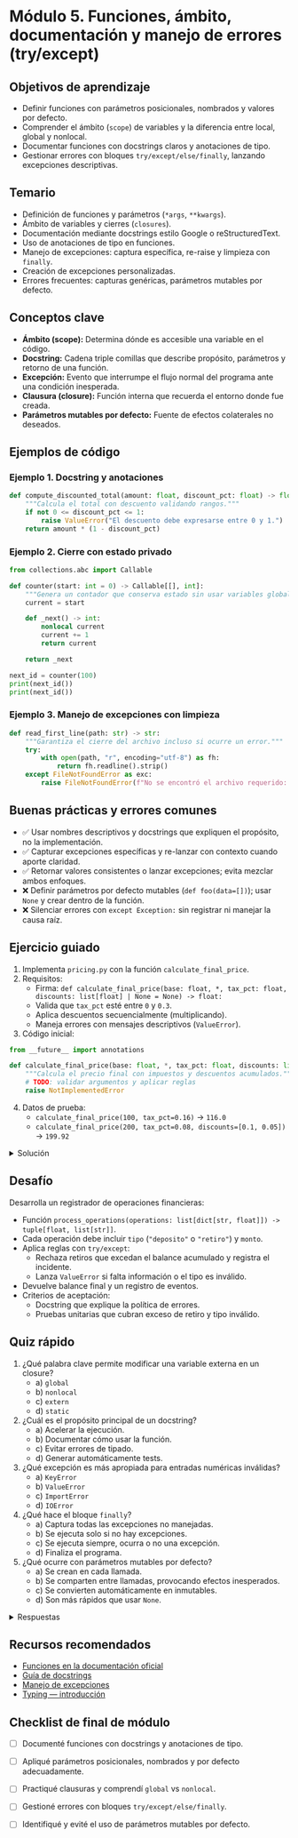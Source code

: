 # Módulo 5. Funciones, ámbito, documentación y manejo de errores (try/except)

## Objetivos de aprendizaje

- Definir funciones con parámetros posicionales, nombrados y valores por defecto.
- Comprender el ámbito (`scope`) de variables y la diferencia entre local, global y nonlocal.
- Documentar funciones con docstrings claros y anotaciones de tipo.
- Gestionar errores con bloques `try/except/else/finally`, lanzando excepciones descriptivas.

## Temario

- Definición de funciones y parámetros (`*args`, `**kwargs`).
- Ámbito de variables y cierres (`closures`).
- Documentación mediante docstrings estilo Google o reStructuredText.
- Uso de anotaciones de tipo en funciones.
- Manejo de excepciones: captura específica, re-raise y limpieza con `finally`.
- Creación de excepciones personalizadas.
- Errores frecuentes: capturas genéricas, parámetros mutables por defecto.

## Conceptos clave

- **Ámbito (scope):** Determina dónde es accesible una variable en el código.
- **Docstring:** Cadena triple comillas que describe propósito, parámetros y retorno de una función.
- **Excepción:** Evento que interrumpe el flujo normal del programa ante una condición inesperada.
- **Clausura (closure):** Función interna que recuerda el entorno donde fue creada.
- **Parámetros mutables por defecto:** Fuente de efectos colaterales no deseados.

## Ejemplos de código

### Ejemplo 1. Docstring y anotaciones

```python
def compute_discounted_total(amount: float, discount_pct: float) -> float:
    """Calcula el total con descuento validando rangos."""
    if not 0 <= discount_pct <= 1:
        raise ValueError("El descuento debe expresarse entre 0 y 1.")
    return amount * (1 - discount_pct)
```

### Ejemplo 2. Cierre con estado privado

```python
from collections.abc import Callable

def counter(start: int = 0) -> Callable[[], int]:
    """Genera un contador que conserva estado sin usar variables globales."""
    current = start

    def _next() -> int:
        nonlocal current
        current += 1
        return current

    return _next

next_id = counter(100)
print(next_id())
print(next_id())
```

### Ejemplo 3. Manejo de excepciones con limpieza

```python
def read_first_line(path: str) -> str:
    """Garantiza el cierre del archivo incluso si ocurre un error."""
    try:
        with open(path, "r", encoding="utf-8") as fh:
            return fh.readline().strip()
    except FileNotFoundError as exc:
        raise FileNotFoundError(f"No se encontró el archivo requerido: {path}") from exc
```

## Buenas prácticas y errores comunes

- ✅ Usar nombres descriptivos y docstrings que expliquen el propósito, no la implementación.
- ✅ Capturar excepciones específicas y re-lanzar con contexto cuando aporte claridad.
- ✅ Retornar valores consistentes o lanzar excepciones; evita mezclar ambos enfoques.
- ❌ Definir parámetros por defecto mutables (`def foo(data=[])`); usar `None` y crear dentro de la función.
- ❌ Silenciar errores con `except Exception:` sin registrar ni manejar la causa raíz.

## Ejercicio guiado

1. Implementa `pricing.py` con la función `calculate_final_price`.
2. Requisitos:
   - Firma: `def calculate_final_price(base: float, *, tax_pct: float, discounts: list[float] | None = None) -> float:`
   - Valida que `tax_pct` esté entre `0` y `0.3`.
   - Aplica descuentos secuencialmente (multiplicando).
   - Maneja errores con mensajes descriptivos (`ValueError`).
3. Código inicial:

```python
from __future__ import annotations

def calculate_final_price(base: float, *, tax_pct: float, discounts: list[float] | None = None) -> float:
    """Calcula el precio final con impuestos y descuentos acumulados."""
    # TODO: validar argumentos y aplicar reglas
    raise NotImplementedError
```

4. Datos de prueba:
   - `calculate_final_price(100, tax_pct=0.16)` → `116.0`
   - `calculate_final_price(200, tax_pct=0.08, discounts=[0.1, 0.05])` → `199.92`

<details><summary>Solución</summary>

```python
from __future__ import annotations

def calculate_final_price(
    base: float,
    *,
    tax_pct: float,
    discounts: list[float] | None = None,
) -> float:
    if base < 0:
        raise ValueError("El precio base no puede ser negativo.")
    if not 0 <= tax_pct <= 0.3:
        raise ValueError("El impuesto debe estar entre 0% y 30%.")

    amount = base
    for discount in discounts or []:
        if not 0 <= discount <= 0.5:
            raise ValueError(f"Descuento inválido: {discount}")
        amount *= 1 - discount

    amount *= 1 + tax_pct
    return round(amount, 2)
```

</details>

## Desafío

Desarrolla un registrador de operaciones financieras:

- Función `process_operations(operations: list[dict[str, float]]) -> tuple[float, list[str]]`.
- Cada operación debe incluir `tipo` (`"deposito"` o `"retiro"`) y `monto`.
- Aplica reglas con `try/except`:
  - Rechaza retiros que excedan el balance acumulado y registra el incidente.
  - Lanza `ValueError` si falta información o el tipo es inválido.
- Devuelve balance final y un registro de eventos.
- Criterios de aceptación:
  - Docstring que explique la política de errores.
  - Pruebas unitarias que cubran exceso de retiro y tipo inválido.

## Quiz rápido

1. ¿Qué palabra clave permite modificar una variable externa en un closure?
   - a) `global`
   - b) `nonlocal`
   - c) `extern`
   - d) `static`
2. ¿Cuál es el propósito principal de un docstring?
   - a) Acelerar la ejecución.
   - b) Documentar cómo usar la función.
   - c) Evitar errores de tipado.
   - d) Generar automáticamente tests.
3. ¿Qué excepción es más apropiada para entradas numéricas inválidas?
   - a) `KeyError`
   - b) `ValueError`
   - c) `ImportError`
   - d) `IOError`
4. ¿Qué hace el bloque `finally`?
   - a) Captura todas las excepciones no manejadas.
   - b) Se ejecuta solo si no hay excepciones.
   - c) Se ejecuta siempre, ocurra o no una excepción.
   - d) Finaliza el programa.
5. ¿Qué ocurre con parámetros mutables por defecto?
   - a) Se crean en cada llamada.
   - b) Se comparten entre llamadas, provocando efectos inesperados.
   - c) Se convierten automáticamente en inmutables.
   - d) Son más rápidos que usar `None`.

<details><summary>Respuestas</summary>
1. b  
2. b  
3. b  
4. c  
5. b
</details>

## Recursos recomendados

- [Funciones en la documentación oficial](https://docs.python.org/3/tutorial/controlflow.html#defining-functions)
- [Guía de docstrings](https://peps.python.org/pep-0257/)
- [Manejo de excepciones](https://docs.python.org/3/tutorial/errors.html)
- [Typing — introducción](https://docs.python.org/3/library/typing.html)

## Checklist de final de módulo

- [ ] Documenté funciones con docstrings y anotaciones de tipo.
- [ ] Apliqué parámetros posicionales, nombrados y por defecto adecuadamente.
- [ ] Practiqué clausuras y comprendí `global` vs `nonlocal`.
- [ ] Gestioné errores con bloques `try/except/else/finally`.
- [ ] Identifiqué y evité el uso de parámetros mutables por defecto.

